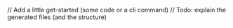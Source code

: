 // Add a little get-started (some code or a cli command)
// Todo: explain the generated files (and the structure)